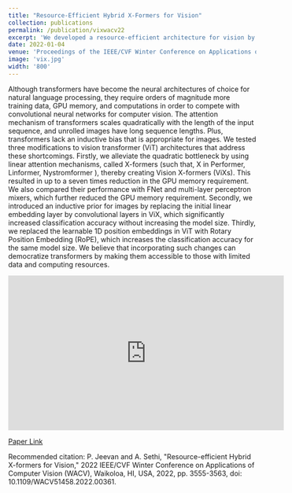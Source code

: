 ```yaml
---
title: "Resource-Efficient Hybrid X-Formers for Vision"
collection: publications
permalink: /publication/vixwacv22
excerpt: 'We developed a resource-efficient architecture for vision by making three modifications on ViT to address their shortcomings, which significantly improved their performance and made them more accessible.'
date: 2022-01-04
venue: 'Proceedings of the IEEE/CVF Winter Conference on Applications of Computer Vision (WACV) 2022, Waikoloa, HI, USA'
image: 'vix.jpg'
width: '800'
---
```

Although transformers have become the neural architectures of choice for natural language processing, they require orders of magnitude more training data, GPU memory, and computations in order to compete with convolutional neural networks for computer vision. The attention mechanism of transformers scales quadratically with the length of the input sequence, and unrolled images have long sequence lengths. Plus, transformers lack an inductive bias that is appropriate for images. We tested three modifications to vision transformer (ViT) architectures that address these shortcomings. Firstly, we alleviate the quadratic bottleneck by using linear attention mechanisms, called X-formers (such that, X in Performer, Linformer, Nystromformer ), thereby creating Vision X-formers (ViXs). This resulted in up to a seven times reduction in the GPU memory requirement. We also compared their performance with FNet and multi-layer perceptron mixers, which further reduced the GPU memory requirement. Secondly, we introduced an inductive prior for images by replacing the initial linear embedding layer by convolutional layers in ViX, which significantly increased classification accuracy without increasing the model size. Thirdly, we replaced the learnable 1D position embeddings in ViT with Rotary Position Embedding (RoPE), which increases the classification accuracy for the same model size. We believe that incorporating such changes can democratize transformers by making them accessible to those with limited data and computing resources.

<iframe width="560" height="315" src="https://www.youtube.com/embed/J8ooadqugZU?si=GKNBkYaHTnSLE4VA" title="YouTube video player" frameborder="0" allow="accelerometer; autoplay; clipboard-write; encrypted-media; gyroscope; picture-in-picture; web-share" allowfullscreen></iframe>

[Paper Link](https://openaccess.thecvf.com/content/WACV2022/papers/Jeevan_Resource-Efficient_Hybrid_X-Formers_for_Vision_WACV_2022_paper.pdf)

Recommended citation: P. Jeevan and A. Sethi, "Resource-efficient Hybrid X-formers for Vision," 2022 IEEE/CVF Winter Conference on Applications of Computer Vision (WACV), Waikoloa, HI, USA, 2022, pp. 3555-3563, doi: 10.1109/WACV51458.2022.00361.